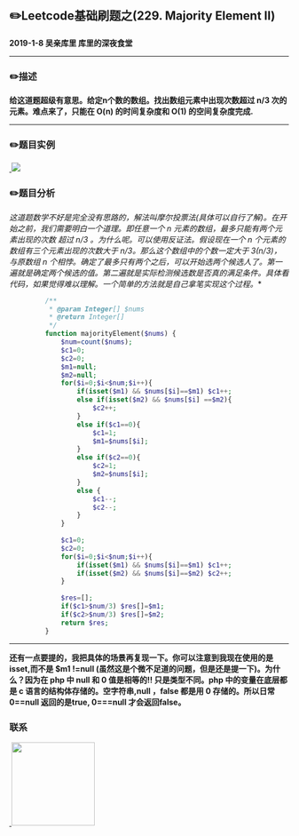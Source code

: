 ## :pencil2:Leetcode基础刷题之(229. Majority Element II)
**2019-1-8 吴亲库里 库里的深夜食堂**
****
### :pencil2:描述

**给这道题超级有意思。给定n个数的数组。找出数组元素中出现次数超过 n/3 次的元素。难点来了，只能在 O(n) 的时间复杂度和 O(1) 的空间复杂度完成.**

****
### :pencil2:题目实例
<a href="https://github.com/wuqinqiang/">
​    <img src="https://github.com/wuqinqiang/Lettcode-php/blob/master/images/229.png">
</a> 

### :pencil2:题目分析

**这道题数学不好是完全没有思路的，解法叫摩尔投票法(具体可以自行了解)。在开始之前，我们需要明白一个道理。即任意一个 n 元素的数组，最多只能有两个元素出现的次数 超过 n/3 。为什么呢。可以使用反证法。假设现在一个 n 个元素的数组有三个元素出现的次数大于 n/3。那么这个数组中的个数一定大于  3*(n/3)，与原数组 n 个相悖。确定了最多只有两个之后，可以开始选两个候选人了。第一遍就是确定两个候选的值。第二遍就是实际检测候选数是否真的满足条件。具体看代码，如果觉得难以理解。一个简单的方法就是自己拿笔实现这个过程。**

```php
         /**
          * @param Integer[] $nums
          * @return Integer[]
          */
         function majorityElement($nums) {
             $num=count($nums);
             $c1=0;
             $c2=0;
             $m1=null;
             $m2=null;
             for($i=0;$i<$num;$i++){
                 if(isset($m1) && $nums[$i]==$m1) $c1++;
                 else if(isset($m2) && $nums[$i] ==$m2){
                     $c2++;
                 } 
                 else if($c1==0){
                     $c1=1;
                     $m1=$nums[$i];
                 } 
                 else if($c2==0){
                     $c2=1;
                     $m2=$nums[$i];
                 } 
                 else {
                     $c1--;
                     $c2--;
                 }
             }
             
             $c1=0;
             $c2=0;
             for($i=0;$i<$num;$i++){
                 if(isset($m1) && $nums[$i]==$m1) $c1++;
                 if(isset($m2) && $nums[$i]==$m2) $c2++;
             }
             
             $res=[];
             if($c1>$num/3) $res[]=$m1;
             if($c2>$num/3) $res[]=$m2;
             return $res;
         }

```
****

**还有一点要提的，我把具体的场景再复现一下。你可以注意到我现在使用的是 isset,而不是 $m1 !=null (虽然这是个微不足道的问题，但是还是提一下)。为什么？因为在 php 中 null 和 0 值是相等的!! 只是类型不同。php 中的变量在底层都是 c 语言的结构体存储的。空字符串,null ，false 都是用 0 存储的。所以日常 0==null 返回的是true, 0===null 才会返回false。**


### 联系

<a href="https://github.com/wuqinqiang/">
​    <img src="https://github.com/wuqinqiang/Lettcode-php/blob/master/qrcode_for_gh_c194f9d4cdb1_430.jpg" width="150px" height="150px">
</a> 
   
    
    
    

